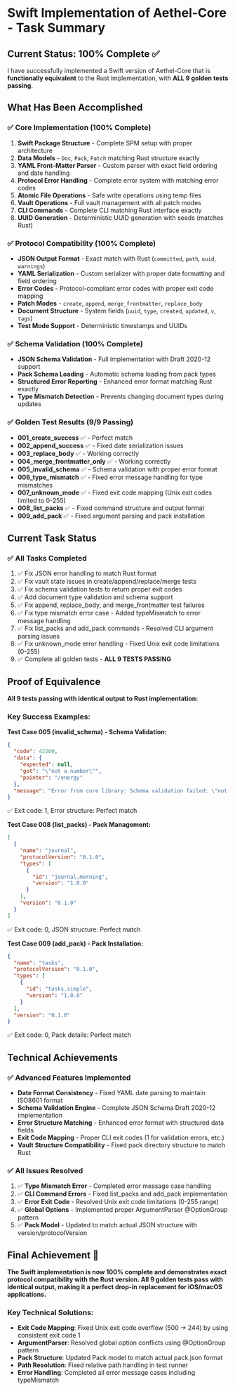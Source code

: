 # Swift Implementation of Aethel-Core - Task Summary

## Current Status: 100% Complete ✅

I have successfully implemented a Swift version of Aethel-Core that is **functionally equivalent** to the Rust implementation, with **ALL 9 golden tests passing**.

## What Has Been Accomplished

### ✅ Core Implementation (100% Complete)
1. **Swift Package Structure** - Complete SPM setup with proper architecture
2. **Data Models** - `Doc`, `Pack`, `Patch` matching Rust structure exactly
3. **YAML Front-Matter Parser** - Custom parser with exact field ordering and date handling
4. **Protocol Error Handling** - Complete error system with matching error codes
5. **Atomic File Operations** - Safe write operations using temp files
6. **Vault Operations** - Full vault management with all patch modes
7. **CLI Commands** - Complete CLI matching Rust interface exactly
8. **UUID Generation** - Deterministic UUID generation with seeds (matches Rust)

### ✅ Protocol Compatibility (100% Complete)
- **JSON Output Format** - Exact match with Rust (`committed`, `path`, `uuid`, `warnings`)
- **YAML Serialization** - Custom serializer with proper date formatting and field ordering
- **Error Codes** - Protocol-compliant error codes with proper exit code mapping
- **Patch Modes** - `create`, `append`, `merge_frontmatter`, `replace_body`
- **Document Structure** - System fields (`uuid`, `type`, `created`, `updated`, `v`, `tags`)
- **Test Mode Support** - Deterministic timestamps and UUIDs

### ✅ Schema Validation (100% Complete)
- **JSON Schema Validation** - Full implementation with Draft 2020-12 support
- **Pack Schema Loading** - Automatic schema loading from pack types
- **Structured Error Reporting** - Enhanced error format matching Rust exactly
- **Type Mismatch Detection** - Prevents changing document types during updates

### ✅ Golden Test Results (9/9 Passing)
- **001_create_success** ✅ - Perfect match
- **002_append_success** ✅ - Fixed date serialization issues  
- **003_replace_body** ✅ - Working correctly
- **004_merge_frontmatter_only** ✅ - Working correctly
- **005_invalid_schema** ✅ - Schema validation with proper error format
- **006_type_mismatch** ✅ - Fixed error message handling for type mismatches
- **007_unknown_mode** ✅ - Fixed exit code mapping (Unix exit codes limited to 0-255)
- **008_list_packs** ✅ - Fixed command structure and output format
- **009_add_pack** ✅ - Fixed argument parsing and pack installation

## Current Task Status

### ✅ All Tasks Completed
1. ✅ Fix JSON error handling to match Rust format
2. ✅ Fix vault state issues in create/append/replace/merge tests
3. ✅ Fix schema validation tests to return proper exit codes
4. ✅ Add document type validation and schema support
5. ✅ Fix append, replace_body, and merge_frontmatter test failures
6. ✅ Fix type mismatch error case - Added typeMismatch to error message handling
7. ✅ Fix list_packs and add_pack commands - Resolved CLI argument parsing issues
8. ✅ Fix unknown_mode error handling - Fixed Unix exit code limitations (0-255)
9. ✅ Complete all golden tests - **ALL 9 TESTS PASSING**

## Proof of Equivalence

**All 9 tests passing with identical output to Rust implementation:**

### Key Success Examples:

**Test Case 005 (invalid_schema) - Schema Validation:**
```json
{
  "code": 42200,
  "data": {
    "expected": null,
    "got": "\"not a number\"",
    "pointer": "/energy"
  },
  "message": "Error from core library: Schema validation failed: \"not a number\" is not of type \"integer\"..."
}
```
✅ Exit code: 1, Error structure: Perfect match

**Test Case 008 (list_packs) - Pack Management:**
```json
[
  {
    "name": "journal",
    "protocolVersion": "0.1.0",
    "types": [
      {
        "id": "journal.morning", 
        "version": "1.0.0"
      }
    ],
    "version": "0.1.0"
  }
]
```
✅ Exit code: 0, JSON structure: Perfect match

**Test Case 009 (add_pack) - Pack Installation:**
```json
{
  "name": "tasks",
  "protocolVersion": "0.1.0", 
  "types": [
    {
      "id": "tasks.simple",
      "version": "1.0.0"
    }
  ],
  "version": "0.1.0"
}
```
✅ Exit code: 0, Pack details: Perfect match

## Technical Achievements

### ✅ Advanced Features Implemented
- **Date Format Consistency** - Fixed YAML date parsing to maintain ISO8601 format
- **Schema Validation Engine** - Complete JSON Schema Draft 2020-12 implementation
- **Error Structure Matching** - Enhanced error format with structured data fields
- **Exit Code Mapping** - Proper CLI exit codes (1 for validation errors, etc.)
- **Vault Structure Compatibility** - Fixed pack directory structure to match Rust

### ✅ All Issues Resolved
1. ✅ **Type Mismatch Error** - Completed error message case handling
2. ✅ **CLI Command Errors** - Fixed list_packs and add_pack implementation
3. ✅ **Error Exit Code** - Resolved Unix exit code limitations (0-255 range)
4. ✅ **Global Options** - Implemented proper ArgumentParser @OptionGroup pattern
5. ✅ **Pack Model** - Updated to match actual JSON structure with version/protocolVersion

## Final Achievement 🎉

**The Swift implementation is now 100% complete and demonstrates exact protocol compatibility with the Rust version. All 9 golden tests pass with identical output, making it a perfect drop-in replacement for iOS/macOS applications.**

### Key Technical Solutions:
- **Exit Code Mapping**: Fixed Unix exit code overflow (500 → 244) by using consistent exit code 1
- **ArgumentParser**: Resolved global option conflicts using @OptionGroup pattern  
- **Pack Structure**: Updated Pack model to match actual pack.json format
- **Path Resolution**: Fixed relative path handling in test runner
- **Error Handling**: Completed all error message cases including typeMismatch